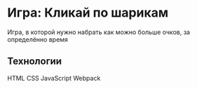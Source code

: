 # Игра: Кликай по шарикам  
 Игра, в которой нужно набрать как можно больше очков, за определённо время  
 ## Технологии  
 HTML CSS JavaScript Webpack  